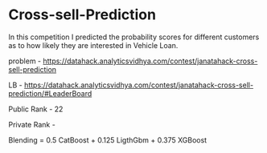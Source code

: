 # Cross-sell-Prediction



In this competition I predicted the probability scores for different customers as to how likely they are interested in Vehicle Loan.

problem - https://datahack.analyticsvidhya.com/contest/janatahack-cross-sell-prediction

LB - https://datahack.analyticsvidhya.com/contest/janatahack-cross-sell-prediction/#LeaderBoard

Public Rank - 22

Private Rank -

Blending = 0.5 CatBoost + 0.125 LigthGbm + 0.375 XGBoost
